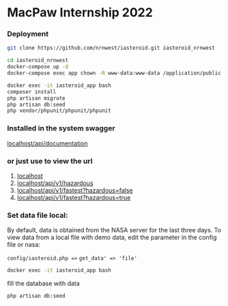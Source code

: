 MacPaw Internship 2022
===========================
### Deployment
```bash
git clone https://github.com/nrnwest/iasteroid.git iasteroid_nrnwest
```
```bash
cd iasteroid_nrnwest
docker-compose up -d
docker-compose exec app chown -R www-data:www-data /application/public /application/storage
```
```bash
docker exec -it iasteroid_app bash
composer install
php artisan migrate
php artisan db:seed
php vendor/phpunit/phpunit/phpunit
```
### Installed in the system swagger
[localhost/api/documentation](http://localhost/api/documentation)

### or just use to view the url
1. [localhost](http://localhost)
2. [localhost/api/v1/hazardous](http://localhost/api/v1/hazardous)
3. [localhost/api/v1/fastest?hazardous=false](http://localhost/api/v1/fastest?hazardous=false)
4. [localhost/api/v1/fastest?hazardous=true](http://localhost/api/v1/fastest?hazardous=true)

### Set data file local:
By default, data is obtained from the NASA server for the last three days.
To view data from a local file with demo data, 
edit the parameter in the config file or nasa:

`config/iasteroid.php =>`
`get_data' => 'file'`
```bash
docker exec -it iasteroid_app bash
```
fill the database with data
```bash
php artisan db:seed
```

